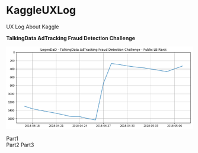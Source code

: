 # KaggleUXLog
UX Log About Kaggle






**TalkingData AdTracking Fraud Detection Challenge**

![](AdT/output/scoregraph.png)

Part1  
Part2
Part3
